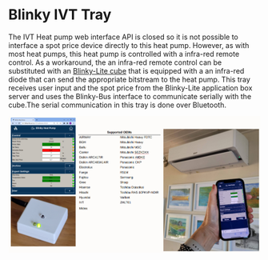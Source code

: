# Blinky IVT Tray
The IVT Heat pump web interface API is closed so it is not possible to interface a spot price device directly to this heat pump. However, as with most heat pumps, this heat pump is controlled with a infra-red remote control. As a workaround, the an infra-red remote control can be substituted with an [Blinky-Lite cube](https://github.com/blinky-lite-energy-exchange/blinky-ivt-cube) that is equipped with a an infra-red diode that can send the appropriate bitstream to the heat pump. This tray receives user input and the spot price from the Blinky-Lite application box server and uses the Blinky-Bus interface to communicate serially with the cube.The serial communication in this tray is done over Bluetooth.

<img src="doc/blinkyIvt.png"/><br>

